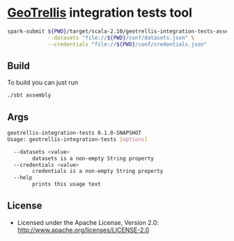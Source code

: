 # [GeoTrellis](github.com/geotrellis/geotrellis) integration tests tool

```bash
spark-submit ${PWD}/target/scala-2.10/geotrellis-integration-tests-assembly-0.1.0-SNAPSHOT.jar \
             --datasets "file://${PWD}/conf/datasets.json" \
             --credentials "file://${PWD}/conf/credentials.json"
```

## Build

To build you can just run 

```bash
./sbt assembly
```

## Args

```bash
geotrellis-integration-tests 0.1.0-SNAPSHOT
Usage: geotrellis-integration-tests [options]

  --datasets <value>
        datasets is a non-empty String property
  --credentials <value>
        credentials is a non-empty String property
  --help
        prints this usage text
```

## License

* Licensed under the Apache License, Version 2.0: http://www.apache.org/licenses/LICENSE-2.0
